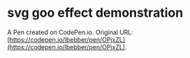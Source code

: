 # svg goo effect demonstration

A Pen created on CodePen.io. Original URL: [https://codepen.io/lbebber/pen/OPjxZL](https://codepen.io/lbebber/pen/OPjxZL).


